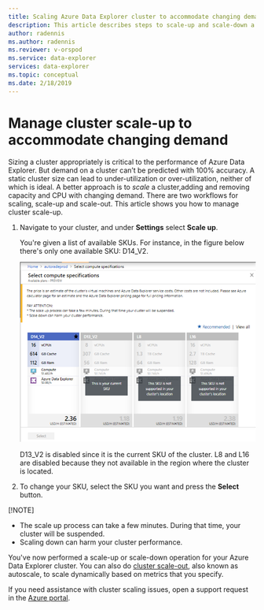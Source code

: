 ```yaml
---
title: Scaling Azure Data Explorer cluster to accommodate changing demand
description: This article describes steps to scale-up and scale-down a Azure Data Explorer cluster based on changing demand.
author: radennis
ms.author: radennis
ms.reviewer: v-orspod
ms.service: data-explorer
services: data-explorer
ms.topic: conceptual
ms.date: 2/18/2019
---
```


# Manage cluster scale-up to accommodate changing demand

Sizing a cluster appropriately is critical to the performance of Azure Data Explorer. But demand on a cluster can’t be predicted with 100% accuracy. A static cluster size can lead to under-utilization or over-utilization, neither of which is ideal. A better approach is to *scale* a cluster,adding and removing capacity and CPU with changing demand. There are two workflows for scaling, scale-up and scale-out. This article shows you how to manage cluster scale-up.

1. Navigate to your cluster, and under **Settings** select **Scale up**.

    You're given a list of available SKUs. For instance, in the figure below there's only one available SKU: D14_V2.

    ![Scale up](media/manage-cluster-scale-up/scale-up.png)

    D13_V2 is disabled since it is the current SKU of the cluster. L8 and L16 are disabled because they not available in the region where the cluster is located.

1. To change your SKU, select the SKU you want and press the **Select** button.

[!NOTE]
* The scale up process can take a few minutes. During that time, your cluster will be suspended.
* Scaling down can harm your cluster performance.

You've now performed a scale-up or scale-down operation for your Azure Data Explorer cluster. You can also do [cluster scale-out](manage-cluster-scale-out.md), also known as autoscale, to scale dynamically based on metrics that you specify.

If you need assistance with cluster scaling issues, open a support request in the [Azure portal](https://portal.azure.com/#blade/Microsoft_Azure_Support/HelpAndSupportBlade/overview).